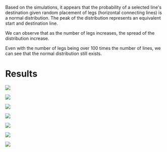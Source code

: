 Based on the simulations, it appears that the probability of a selected line's destination given random placement of legs (horizontal connecting lines) is a normal distribution. The peak of the distribution represents an equivalent start and destination line.

We can observe that as the number of legs increases, the spread of the distribution increase.

Even with the number of legs being over 100 times the number of lines, we can see that the normal distribution still exists.

# Results

![](/ghost-leg/docs/images/21-21.png)

![](/ghost-leg/docs/images/21-42.png)

![](/ghost-leg/docs/images/21-210.png)

![](/ghost-leg/docs/images/51-51.png)

![](/ghost-leg/docs/images/51-102.png)

![](/ghost-leg/docs/images/51-2000.png)

![](/ghost-leg/docs/images/11-5000.png)
